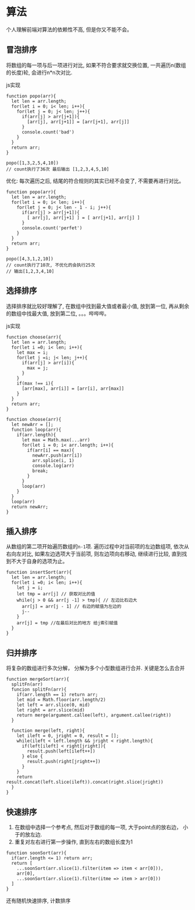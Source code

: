 # 算法

个人理解前端对算法的依赖性不高, 但是你又不能不会。

## 冒泡排序

将数组的每一项与后一项进行对比, 如果不符合要求就交换位置, 一共遍历n(数组的长度)轮, 会进行n*n次对比.

js实现

```
function popo(arr){
  let len = arr.length;
  for(let i = 0; i< len; i++){
    for(let j = 0; j< len; j++){
      if(arr[j] > arr[j+1]){
        [arr[j], arr[j+1]] = [arr[j+1], arr[j]]
      }
      console.count('bad')
    }
  }
  return arr;
}

popo([1,3,2,5,4,10])
// count执行了36次 最后输出 [1,2,3,4,5,10]
```

优化: 每次遍历之后, 结尾的符合规则的其实已经不会变了, 不需要再进行对比。

```
function popo(arr){
  let len = arr.length;
  for(let i = 0; i< len; i++){
    for(let j = 0; j< len - 1 - i; j++){
      if(arr[j] > arr[j+1]){
        [ arr[j], arr[j+1] ] = [ arr[j+1], arr[j] ]
      }
      console.count('perfet')
    }
  }
  return arr;
}

popo([4,3,1,2,10])
// count执行了10次, 不优化的会执行25次
// 输出[1,2,3,4,10]

```

## 选择排序

选择排序就比较好理解了, 在数组中找到最大值或者最小值, 放到第一位, 再从剩余的数组中找最大值, 放到第二位, 。。。哔哔哔。

js实现

```
function choose(arr){
  let len = arr.length;
  for(let i =0; i< len; i++){
    let max = i;
    for(let j =i; j< len; j++){
      if(arr[j] > arr[i]){
        max = j;
      }
    }
    if(max !== i){
      [arr[max], arr[i]] = [arr[i], arr[max]]
    }
  }
  return arr;
}
```


```
function choose(arr){
  let newArr = [];
  function loop(arr){
    if(arr.length){
      let max = Math.max(...arr)
      for(let i = 0; i< arr.length; i++){
        if(arr[i] == max){
          newArr.push(arr[i])
          arr.splice(i, 1)
          console.log(arr)
          break;
        }
      }
      loop(arr)
    }  
  }
  loop(arr)
  return newArr;
}
```


## 插入排序

从数组的第二项开始遍历数组的`n-1`项. 遍历过程中对当前项的左边数组项, 依次从右向左对比, 如果左边选项大于当前项, 则左边项向右移动, 继续进行比较, 直到找到不大于自身的选项为止。

```
function insertSort(arr){
  let len = arr.length;
  for(let i =0; i< len; i++){
    let j = i;
    let tmp = arr[j] // 获取对比的值
    while(j > 0 && arr[j -1] > tmp){ // 左边比右边大
      arr[j] = arr[j - 1] // 右边的赋值为左边的
      j--
    }
    arr[j] = tmp //在最后对比的地方 给j索引赋值
  }
}
```

## 归并排序

将复杂的数组进行多次分解， 分解为多个小型数组进行合并. 关键是怎么去合并

```
function mergeSort(arr){
  splitFn(arr)
  funcion splitFn(arr){
    if(arr.length == 1) return arr;
    let mid = Math.floor(arr.length/2)
    let left = arr.slice(0, mid)
    let right = arr.slice(mid)
    return merge(argument.callee(left), argument.callee(right))
  }

  function merge(left, right){
    let ileft = 0, jright = 0, result = [];
    while(ileft < left.length && jright < right.length){
      if(left[ileft] < right[jright]){
        result.push(left[ileft++])
      } else {
        result.push(right[jright++])
      }
    }
    return result.concat(left.slice(ileft)).concat(right.slice(jright))
  }
}

```


## 快速排序

1. 在数组中选择一个参考点, 然后对于数组的每一项, 大于point点的放右边， 小于的放左边.
2. 重复对左右进行第一步操作, 直到左右的数组长度为1


```
function soonSort(arr){
  if(arr.length <= 1) return arr;
  return [
    ...soonSort(arr.slice(1).filter(item => item < arr[0])),
    arr[0],
    ...soonSort(arr.slice(1).filter(itme => item > arr[0]))
  ]
}
```

还有随机快速排序, 计数排序
